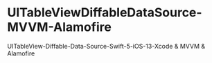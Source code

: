 # UITableViewDiffableDataSource-MVVM-Alamofire
UITableView-Diffable-Data-Source-Swift-5-iOS-13-Xcode & MVVM & Alamofire 
